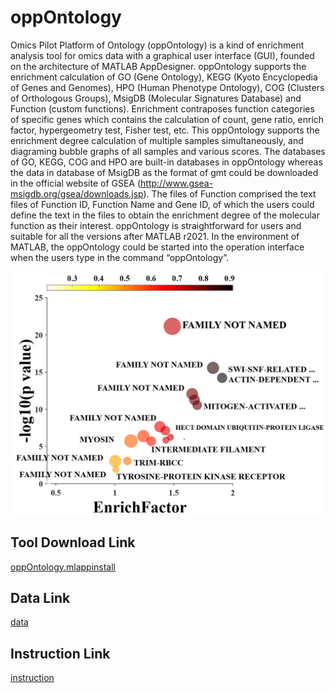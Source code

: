 # oppOntology
Omics Pilot Platform of Ontology (oppOntology) is a kind of enrichment analysis  tool for omics data with a graphical user interface (GUI), founded on the architecture  of MATLAB AppDesigner. oppOntology supports the enrichment calculation of GO (Gene Ontology), KEGG (Kyoto Encyclopedia of Genes and Genomes), HPO (Human  Phenotype Ontology), COG (Clusters of Orthologous Groups), MsigDB (Molecular  Signatures Database) and Function (custom functions). Enrichment contraposes function categories of specific genes which contains the calculation of count, gene ratio,  enrich factor, hypergeometry test, Fisher test, etc. This oppOntology supports the  enrichment degree calculation of multiple samples simultaneously, and diagraming  bubble graphs of all samples and various scores. The databases of GO, KEGG, COG and HPO are built-in databases in oppOntology whereas the data in database of MsigDB as the format of gmt could be downloaded in the official website of GSEA (http://www.gsea-msigdb.org/gsea/downloads.jsp). The files of Function comprised  the text files of Function ID, Function Name and Gene ID, of which the users could  define the text in the files to obtain the enrichment degree of the molecular function as  their interest. oppOntology is straightforward for users and suitable for all the versions  after MATLAB r2021. In the environment of MATLAB, the oppOntology could be  started into the operation interface when the users type in the command “oppOntology”.

![Logo](https://github.com/HangZhouSheep/oppOntology/blob/main/Logo.png)

## Tool Download Link
[oppOntology.mlappinstall](https://github.com/HangZhouSheep/oppOntology/blob/main/oppOntology.mlappinstall)

## Data Link
[data](https://github.com/HangZhouSheep/oppOntology/tree/main/Data)

## Instruction Link
[instruction](https://github.com/HangZhouSheep/oppOntology/tree/main/Instruction)
